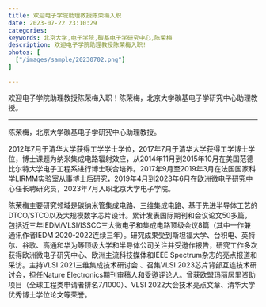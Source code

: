```yaml
---
title: 欢迎电子学院助理教授陈荣梅入职
date: 2023-07-22 23:10:29
categories: 
keywords: 北京大学,电子学院,碳基电子学研究中心,陈荣梅
description: 欢迎电子学院助理教授陈荣梅入职!
photos: [
  ["/images/sample/20230702.png"]
] 

---
```


欢迎电子学院助理教授陈荣梅入职！陈荣梅，北京大学碳基电子学研究中心助理教授。
<!--more-->

---

陈荣梅，北京大学碳基电子学研究中心助理教授。

2012年7月于清华大学获得工学学士学位，2017年7月于清华大学获得工学博士学位，博士课题为纳米集成电路辐射效应，从2014年11月到2015年10月在美国范德比尔特大学电子工程系进行博士联合培养。2017年9月至2019年3月在法国国家科学LIRMM实验室从事博士后研究，2019年4月到2023年6月在欧洲微电子研究中心任长聘研究员，2023年7月入职北京大学电子学院。</p>

陈荣梅主要研究领域是碳纳米管集成电路、三维集成电路、基于先进半导体工艺的DTCO/STCO以及大规模数字芯片设计。累计发表国际期刊和会议论文50多篇，包括近三年IEDM/VLSI/ISSCC三大微电子和集成电路顶级会议8篇（其中一作兼通讯作者IEDM 2020-2022连续三年）。研究成果受到斯坦福大学、台积电、英特尔、谷歌、高通和华为等顶级大学和半导体公司关注并受邀作报告，研究工作多次获得欧洲微电子研究中心、欧洲主流科技媒体和IEEE Spectrum杂志的亮点报道和采访。主持VLSI 2021三维集成技术研讨会 、召集VLSI 2023芯片背部互连技术研讨会，担任Nature Electronics期刊审稿人和受邀评论人。曾获欧盟玛丽居里资助项目（全球工程类申请者排名7/1000）、VLSI 2022大会技术亮点文章、清华大学优秀博士学位论文等荣誉。